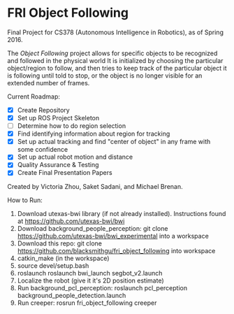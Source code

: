 # FRI Object Following

Final Project for CS378 (Autonomous Intelligence in Robotics), as of Spring 2016.

The _Object Following_ project allows for specific objects to be recognized and followed in the physical world
It is initialized by choosing the particular object/region to follow, and then tries to keep track of the
particular object it is following until told to stop, or the object is no longer visible for an extended
number of frames.

Current Roadmap:
- [x] Create Repository
- [x] Set up ROS Project Skeleton
- [ ] Determine how to do region selection
- [x] Find identifying information about region for tracking
- [x] Set up actual tracking and find "center of object" in any frame with some confidence
- [x] Set up actual robot motion and distance
- [x] Quality Assurance & Testing
- [x] Create Final Presentation Papers

Created by Victoria Zhou, Saket Sadani, and Michael Brenan.

How to Run:

1. Download utexas-bwi library (if not already installed). Instructions found at https://github.com/utexas-bwi/bwi
2. Download background_people_perception: git clone https://github.com/utexas-bwi/bwi_experimental into a workspace
2. Download this repo: git clone https://github.com/blacksmithgu/fri_object_following into workspace
3. catkin_make (in the workspace)
5. source devel/setup.bash
6. roslaunch roslaunch bwi_launch segbot_v2.launch
7. Localize the robot (give it it's 2D position estimate)
8. Run background_pcl_perception: roslaunch pcl_perception background_people_detection.launch
9. Run creeper: rosrun fri_object_following creeper
